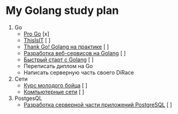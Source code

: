  # My Golang study plan
1. Go
    - [Pro Go][1] [x]
    - [ThisIsIT][7] [ ]
    - [Thank Go! Golang на практике][2] [ ]
    - [Разработка веб-сервисов на Golang][3] [ ]
    - [Быстрый старт с Golang][6] [ ]
    - Переписать диплом на Go
    - Написать серверную часть своего DiRace
1. Сети
    - [Курс молодого бойца][4] [ ]
    - [Компьютерные сети][5] [ ]
1. PostgesQL
    - [Разработка серверной части приложений PostgreSQL][8] [ ]







[1]: https://stepik.org/course/158385/syllabus?auth=login
[2]: https://stepik.org/course/96832/promo
[3]: https://stepik.org/course/187490/promo
[4]: https://netskills.ru/kurs-molodogo-boitca-cisco
[5]: https://www.youtube.com/playlist?list=PLtPJ9lKvJ4ojPWFLuUz6g8c73Ta45bUN8
[6]: https://labex.io/ru/skilltrees/go
[7]: https://www.youtube.com/playlist?list=PLc2Vkg57qmuRNHp6NNvYRVgg3OP-b5E_v
[8]: https://postgrespro.ru/education/courses/DEV1
